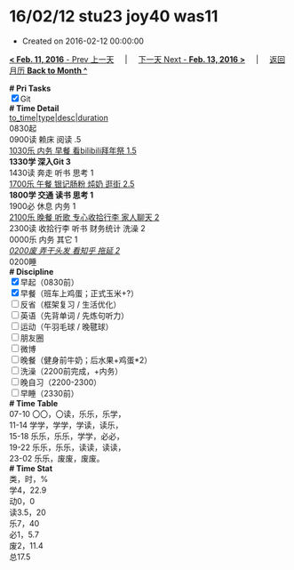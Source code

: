 # 16/02/12 stu23 joy40 was11

- Created on 2016-02-12 00:00:00

[**< Feb. 11, 2016** - Prev 上一天](/lifelogs/2016/02/d11.md) &nbsp; &nbsp; | &nbsp; &nbsp; [下一天 Next - **Feb. 13, 2016 >**](/lifelogs/2016/02/d13.md) &nbsp; &nbsp; |  &nbsp; &nbsp; [返回月历 **Back to Month ^**](/lifelogs/2016/02/index.md)
<br/><div><b># Pri Tasks</b></div><div><input checked="true" type="checkbox"/>Git</div><div><b># Time Detail</b></div><div><u>to_time|type|desc|duration</u></div><div>0830起</div><div>0900读 赖床 阅读 .5</div><div><u>1030乐 内务 早餐 看bilibili拜年祭 1.5</u></div><div><b>1330学 深入Git 3</b></div><div>1430读 奔走 听书 思考 1</div><div><u>1700乐 午餐 银记肠粉 炖奶 逛街 2.5</u></div><div><b>1800学 交通 读书 思考 1</b></div><div>1900必 休息 内务 1</div><div><u>2100乐 晚餐 听歌 专心收拾行李 家人聊天 2</u></div><div>2300读 收拾行李 听书 财务统计 洗澡 2</div><div>0000乐 内务 其它 1</div><div><u><i>0200废 弄干头发 看知乎 拖延 2</i></u></div><div>0200睡</div><div><b># Discipline</b></div><div><input checked="true" type="checkbox"/>早起（0830前）</div><div><input checked="true" type="checkbox"/>早餐（班车上鸡蛋；正式玉米+?）</div><div><input type="checkbox"/>反省（框架复习 / 生活优化）</div><div><input type="checkbox"/>英语（先背单词 / 先炼句听力）</div><div><input type="checkbox"/>运动（午羽毛球 / 晚毽球）</div><div><input type="checkbox"/>朋友圈</div><div><input type="checkbox"/>微博</div><div><input type="checkbox"/>晚餐（健身前牛奶；后水果+鸡蛋*2）</div><div><input type="checkbox"/>洗澡（2200前完成，+内务）</div><div><input type="checkbox"/>晚自习（2200-2300）</div><div><input type="checkbox"/>早睡（2330前）</div><div><b># Time Table</b></div><div>07-10 〇〇，〇读，乐乐，乐学，</div><div>11-14 学学，学学，学读，读乐，</div><div>15-18 乐乐，乐乐，学学，必必，</div><div>19-22 乐乐，乐乐，读读，读读，</div><div>23-02 乐乐，废废，废废。</div><div><b># Time Stat</b></div><div>类，时，%</div><div>学4，22.9</div><div>动0，0</div><div>读3.5，20</div><div>乐7，40</div><div>必1，5.7</div><div>废2，11.4</div><div>总17.5</div>

